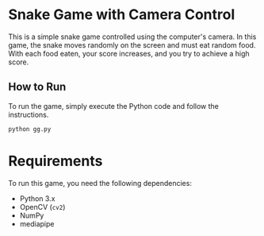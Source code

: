 # Snake Game with Camera Control

This is a simple snake game controlled using the computer's camera. In this game, the snake moves randomly on the screen and must eat random food. With each food eaten, your score increases, and you try to achieve a high score.

## How to Run

To run the game, simply execute the Python code and follow the instructions.

```bash
python gg.py
```
# Requirements

To run this game, you need the following dependencies:

- Python 3.x
- OpenCV (`cv2`)
- NumPy
- mediapipe

